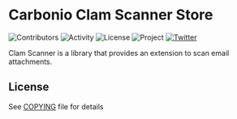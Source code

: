 # Carbonio Clam Scanner Store

![Contributors](https://img.shields.io/github/contributors/zextras/carbonio-clam-scanner-store "Contributors")
![Activity](https://img.shields.io/github/commit-activity/m/zextras/carbonio-clam-scanner-store "Activity") ![License](https://img.shields.io/badge/license-AGPL%203-green
"License")
![Project](https://img.shields.io/badge/project-carbonio-informational
"Project")
[![Twitter](https://img.shields.io/twitter/url/https/twitter.com/zextras.svg?style=social&label=Follow%20%40zextras)](https://twitter.com/zextras)

Clam Scanner is a library that provides an extension to scan email attachments.

## License

See [COPYING](COPYING) file for details
